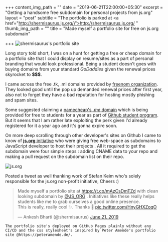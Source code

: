 +++
content_img_path = ""
date = "2019-06-21T22:00:00+05:30"
excerpt = "Getting a handsome free subdomain for personal projects from js.org"
layout = "post"
subtitle = "The portfolio is parked at <a href=\"http://shermisaurus.js.org/\">http://shermisaurus.js.org/</a> "
thumb_img_path = ""
title = "Made myself a portfolio site for free on js.org subdomain"

+++
![shermisaurus's portfolio site](https://i.imgur.com/ETReO3x.png "Portfolio site preview")

Long story told short, I was on a hunt for getting a free or cheap domain for a portfolio site that I could display on resume/sites as a part of personal branding that would look professional. Being a student doesn't goes with buying domains from your standard _GoDaddies_ given the renewal prices skyrocket to **$$$**.

I came across the free .tk, .ml domains provided by [freenom organization](https://www.freenom.com/en/index.html?lang=en). They looked good until the pop up demanded renewal prices after first year, also not to forget they have a bad reputation for hosting mostly phishing and spam sites.

Some suggested claiming  a [namecheap's _.me_ domain](https://nc.me/) which is being provided for free to students for a year as  part of [Github student program](https://education.github.com/pack). But it seems that I am rather late exploiting the perk given I'd already registered for it a year ago and it's gonna expire soon.

On more deep scrolling through other developer's sites on Github I came to know of [**js.org** initiative](https://js.org/) who were giving  free web-space as subdomains to JavaScript developer to host their projects . All it required to get the subdomain were four simple steps : adding CNAME data to your repo and making a pull request on the subdomain list on their repo.

![js.org](https://i.imgur.com/EXJKtU2.jpg "js.org homepage")

Posted a tweet as well thanking work of Stefan Keim who's solely responsible for the  js.org non-profit initiative, Cheers :)

<blockquote class="twitter-tweet" data-cards="hidden" data-lang="en"><p lang="en" dir="ltr">Made myself a portfolio site at <a href="https://t.co/mAzCsDmTZd">https://t.co/mAzCsDmTZd</a> with clean looking subdomain by <a href="https://twitter.com/JS_ORG?ref_src=twsrc%5Etfw">@JS_ORG</a> . Initiatives like these really helps students like me to grab ourselves a good online presence. <br>This is really, really cool ✨. Thanks 🙏 <a href="https://t.co/HnyGHXZoqO">pic.twitter.com/HnyGHXZoqO</a></p>&mdash; Ankesh Bharti (@shermisaurus) <a href="https://twitter.com/shermisaurus/status/1142115564308987905?ref_src=twsrc%5Etfw">June 21, 2019</a></blockquote>
<script async src="https://platform.twitter.com/widgets.js" charset="utf-8"></script>


    The portfolio site's deployed on GitHub Pages plainly without any CI/CD and the css stylesheet's inspired by Peter Amende's portfolio site @https://peteramende.de/.